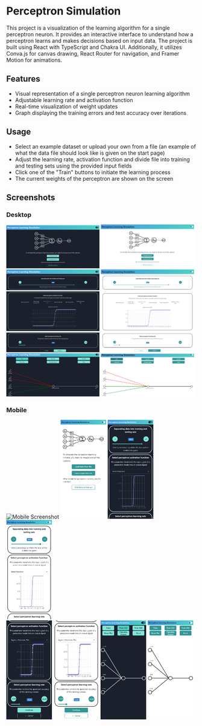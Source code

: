 # Perceptron Simulation

This project is a visualization of the learning algorithm for a single perceptron neuron. It provides an interactive interface to understand how a perceptron learns and makes decisions based on input data. The project is built using React with TypeScript and Chakra UI. Additionally, it utilizes Conva.js for canvas drawing, React Router for navigation, and Framer Motion for animations.

## Features

- Visual representation of a single perceptron neuron learning algorithm
- Adjustable learning rate and activation function
- Real-time visualization of weight updates
- Graph displaying the training errors and test accuracy over iterations

## Usage

- Select an example dataset or upload your own from a file (an example of what the data file should look like is given on the start page)
- Adjust the learning rate, activation function and divide file into training and testing sets using the provided input fields
- Click one of the "Train" buttons to initiate the learning process
- The current weights of the perceptron are shown on the screen

## Screenshots

### Desktop

<div display="flex">
<img src="src/assets/screenshots/front-page-dark-desktop.png" alt="Desktop Screenshot" width="49%"/>
<img src="src/assets/screenshots/front-page-light-desktop.png" alt="Desktop Screenshot" width="49%"/>
</div>
<div display="flex">
<img src="src/assets/screenshots/divide-data-dark-desktop.png" alt="Desktop Screenshot" width="49%"/>
<img src="src/assets/screenshots/divide-data-light-desktop.png" alt="Desktop Screenshot" width="49%"/>
</div>
<div display="flex">
<img src="src/assets/screenshots/select-function-dark-desktop.png" alt="Desktop Screenshot" width="49%"/>
<img src="src/assets/screenshots/select-function-light-desktop.png" alt="Desktop Screenshot" width="49%"/>
</div>
<div display="flex">
<img src="src/assets/screenshots/select-learning-rate-dark-desktop.png" alt="Desktop Screenshot" width="49%"/>
<img src="src/assets/screenshots/select-learning-rate-light-desktop.png" alt="Desktop Screenshot" width="49%"/>
</div>
<div display="flex">
<img src="src/assets/screenshots/perceptron-visualization-dark-desktop.png" alt="Desktop Screenshot" width="49%"/>
<img src="src/assets/screenshots/perceptron-visualization-light-desktop.png" alt="Desktop Screenshot" width="49%"/>
</div>

### Mobile

<div display="flex">
<img src="src/assets/screenshots/front-page-dark-pobile.png" alt="Mobile Screenshot" width="24%"/>
<img src="src/assets/screenshots/front-page-light-mobile.png" alt="Mobile Screenshot" width="24%"/>
<img src="src/assets/screenshots/settings1-dark-mobile.png" alt="Mobile Screenshot" width="24%"/>
<img src="src/assets/screenshots/settings1-light-mobile.png" alt="Mobile Screenshot" width="24%"/>
</div>
<div display="flex">
<img src="src/assets/screenshots/settings2-dark-mobile.png" alt="Mobile Screenshot" width="24%"/>
<img src="src/assets/screenshots/settings2-light-mobile.png" alt="Mobile Screenshot" width="24%"/>
<img src="src/assets/screenshots/perceptron-visualization-dark-mobile.png" alt="Mobile Screenshot" width="24%"/>
<img src="src/assets/screenshots/perceptron-visualization-light-mobile.png" alt="Mobile Screenshot" width="24%">
</div>
